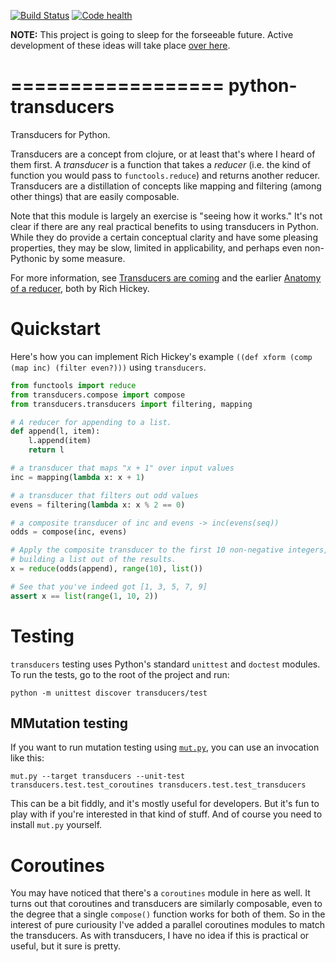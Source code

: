 [![Build Status](https://travis-ci.org/abingham/python-transducers.png)](https://travis-ci.org/abingham/python-transducers)
[![Code health](https://landscape.io/github/abingham/python-transducers/master/landscape.png)](https://landscape.io/github/abingham/python-transducers)

**NOTE:** This project is going to sleep for the forseeable future. Active development of these ideas will take place [over here](https://github.com/sixty-north/python-transducers).

==================
python-transducers
==================

Transducers for Python.

Transducers are a concept from clojure, or at least that's where I
heard of them first. A *transducer* is a function that takes a
*reducer* (i.e. the kind of function you would pass to
`functools.reduce`) and returns another reducer. Transducers are a
distillation of concepts like mapping and filtering (among other
things) that are easily composable.

Note that this module is largely an exercise is "seeing how it works."
It's not clear if there are any real practical benefits to using
transducers in Python. While they do provide a certain conceptual
clarity and have some pleasing properties, they may be slow, limited
in applicability, and perhaps even non-Pythonic by some measure.

For more information, see
[Transducers are coming](http://blog.cognitect.com/blog/2014/8/6/transducers-are-coming)
and the earlier
[Anatomy of a reducer](http://clojure.com/blog/2012/05/15/anatomy-of-reducer.html),
both by Rich Hickey.

Quickstart
==========

Here's how you can implement Rich Hickey's example ``((def xform (comp
(map inc) (filter even?)))`` using `transducers`.

```python
from functools import reduce
from transducers.compose import compose
from transducers.transducers import filtering, mapping

# A reducer for appending to a list.
def append(l, item):
    l.append(item)
    return l

# a transducer that maps "x + 1" over input values
inc = mapping(lambda x: x + 1)

# a transducer that filters out odd values
evens = filtering(lambda x: x % 2 == 0)

# a composite transducer of inc and evens -> inc(evens(seq))
odds = compose(inc, evens)

# Apply the composite transducer to the first 10 non-negative integers,
# building a list out of the results.
x = reduce(odds(append), range(10), list())

# See that you've indeed got [1, 3, 5, 7, 9]
assert x == list(range(1, 10, 2))
```

Testing
=======

`transducers` testing uses Python's standard `unittest` and `doctest` modules. To run the tests, go to the root of the project and run:

```
python -m unittest discover transducers/test
```

MMutation testing
----------------

If you want to run mutation testing using
[`mut.py`](https://bitbucket.org/khalas/mutpy), you can use an
invocation like this:

```
mut.py --target transducers --unit-test transducers.test.test_coroutines transducers.test.test_transducers
```

This can be a bit fiddly, and it's mostly useful for developers. But
it's fun to play with if you're interested in that kind of stuff. And
of course you need to install `mut.py` yourself.

Coroutines
==========

You may have noticed that there's a `coroutines` module in here as
well. It turns out that coroutines and transducers are similarly
composable, even to the degree that a single `compose()` function
works for both of them. So in the interest of pure curiousity I've
added a parallel coroutines modules to match the transducers. As with
transducers, I have no idea if this is practical or useful, but it
sure is pretty.
